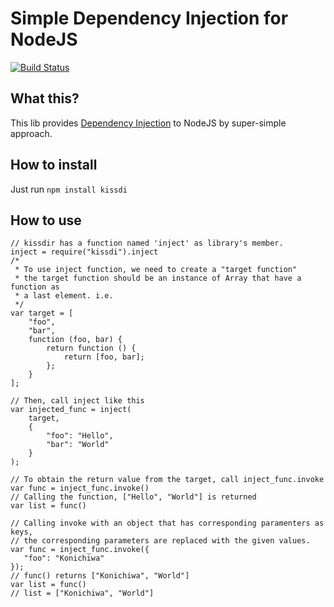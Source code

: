 # Simple Dependency Injection for NodeJS
[![Build Status](https://travis-ci.org/Forumouth/node-kissdi.svg)](https://travis-ci.org/Forumouth/node-kissdi)

## What this?
This lib provides [Dependency Injection](https://msdn.microsoft.com/en-us/magazine/cc163739.aspx)
to NodeJS by super-simple approach.

## How to install
Just run ```npm install kissdi```

## How to use
~~~~
// kissdir has a function named 'inject' as library's member.
inject = require("kissdi").inject
/*
 * To use inject function, we need to create a "target function"
 * the target function should be an instance of Array that have a function as
 * a last element. i.e.
 */
var target = [
    "foo",
    "bar",
    function (foo, bar) {
        return function () {
            return [foo, bar];
        };
    }
];

// Then, call inject like this
var injected_func = inject(
    target,
    {
        "foo": "Hello",
        "bar": "World"
    }
);

// To obtain the return value from the target, call inject_func.invoke
var func = inject_func.invoke()
// Calling the function, ["Hello", "World"] is returned
var list = func()

// Calling invoke with an object that has corresponding paramenters as keys,
// the corresponding parameters are replaced with the given values.
var func = inject_func.invoke({
   "foo": "Konichiwa"
});
// func() returns ["Konichiwa", "World"]
var list = func()
// list = ["Konichiwa", "World"]
~~~~
